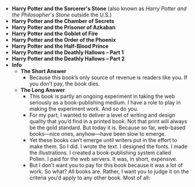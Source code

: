 - **Harry Potter and the Sorcerer's Stone** (also known as _Harry Potter and the Philosopher's Stone_ outside the U.S.)
- **Harry Potter and the Chamber of Secrets**
- **Harry Potter and the Prisoner of Azkaban**
- **Harry Potter and the Goblet of Fire**
- **Harry Potter and the Order of the Phoenix**
- **Harry Potter and the Half-Blood Prince**
- **Harry Potter and the Deathly Hallows – Part 1**
- **Harry Potter and the Deathly Hallows – Part 2**
- **Info**
    - **The Short Answer**
        - Because this book’s only source of revenue is readers like you. If you don’t pay, the book dies.
    - **The Long Answer**
        - This book is partly an ongoing experiment in taking the web seriously as a book-publishing medium. I have a role to play in making the experiment work. And so do you.
        - For my part, I wanted to deliver a level of writing and design quality that you’d find in a printed book. Not that print will always be the gold standard. But today it is. Because so far, web-based books—nice ones, anyhow—have been slow to emerge.
        - Yet these books can’t emerge until writers put in the effort to make them. So I did. I wrote the text. I designed the fonts. I made the illustrations. I created a book-publishing system called Pollen. I paid for the web servers. It was, in short, expensive.
        - But I don’t want you to pay for this book because it was a lot of work. So what? All books are. Rather, I want you to judge it on the criteria you’d apply to any other book. Most of all: